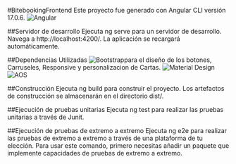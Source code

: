 #BitebookingFrontend
Este proyecto fue generado con Angular CLI versión 17.0.6. ![Angular](https://img.shields.io/badge/Angular-DD0031?style=flat-square&logo=angular&logoColor=white)


##Servidor de desarrollo
Ejecuta ng serve para un servidor de desarrollo. Navega a http://localhost:4200/. La aplicación se recargará automáticamente.

##Dependencias Utilizadas
![Bootstrap](https://img.shields.io/badge/Bootstrap-563D7C?style=flat-square&logo=bootstrap&logoColor=white)para el diseño de los botones, Carruseles, Responsive y personalizacion de Cartas.
![Material Design](https://img.shields.io/badge/Material--UI-0081CB?style=flat-square&logo=material-ui&logoColor=white)
![AOS](https://img.shields.io/badge/AOS-animate-0769AD?style=flat-square)

##Construcción
Ejecuta ng build para construir el proyecto. Los artefactos de construcción se almacenarán en el directorio dist/.

##Ejecución de pruebas unitarias
Ejecuta ng test para realizar las pruebas unitarias a través de Junit.

##Ejecución de pruebas de extremo a extremo
Ejecuta ng e2e para realizar las pruebas de extremo a extremo a través de una plataforma de tu elección. Para usar este comando, primero necesitas añadir un paquete que implemente capacidades de pruebas de extremo a extremo.
